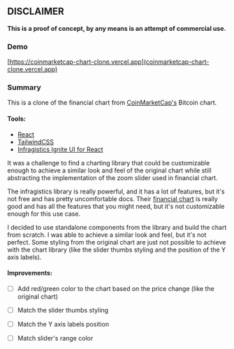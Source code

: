 ## DISCLAIMER
 
**This is a proof of concept, by any means is an attempt of commercial use.**

### Demo

[https://coinmarketcap-chart-clone.vercel.app](coinmarketcap-chart-clone.vercel.app)

### Summary

This is a clone of the financial chart from [CoinMarketCap's](https://coinmarketcap.com/currencies/bitcoin/) Bitcoin chart.

#### Tools:

- [React](https://reactjs.org/)
- [TailwindCSS](https://tailwindcss.com/)
- [Infragistics Ignite UI for React](https://www.infragistics.com/products/ignite-ui-react)

It was a challenge to find a charting library that could be customizable enough to achieve a similar look and feel of 
the original chart  while still abstracting the implementation of the zoom slider used in financial chart.

The infragistics library is really powerful, and it has a lot of features, but it's not free and has pretty
uncomfortable docs. Their [financial chart](https://www.infragistics.com/products/ignite-ui-react/react/components/charts/types/stock-chart) is really good and has all the features that you might need, but it's not 
customizable enough for this use case.

I decided to use standalone components from the library and build the chart from scratch. I was able to achieve a similar
look and feel, but it's not perfect. Some styling from the original chart are just not possible to achieve with the chart
library (like the slider thumbs styling and the position of the Y axis labels).

#### Improvements:

- [ ] Add red/green color to the chart based on the price change (like the original chart)
- [ ] Match the slider thumbs styling
- [ ] Match the Y axis labels position
- [ ] Match slider's range color




